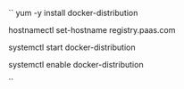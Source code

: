 ``
yum -y install docker-distribution

hostnamectl set-hostname  registry.paas.com

systemctl  start  docker-distribution

systemctl  enable   docker-distribution


``